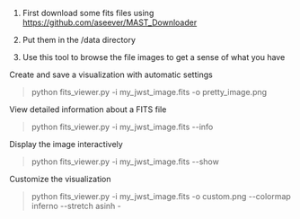 1. First download some fits files using https://github.com/aseever/MAST_Downloader

2. Put them in the /data directory

3. Use this tool to browse the file images to get a sense of what you have

Create and save a visualization with automatic settings
 
> python fits_viewer.py -i my_jwst_image.fits -o pretty_image.png

 View detailed information about a FITS file
 
> python fits_viewer.py -i my_jwst_image.fits --info

 Display the image interactively
 
> python fits_viewer.py -i my_jwst_image.fits --show

 Customize the visualization
 
> python fits_viewer.py -i my_jwst_image.fits -o custom.png --colormap inferno --stretch asinh -
